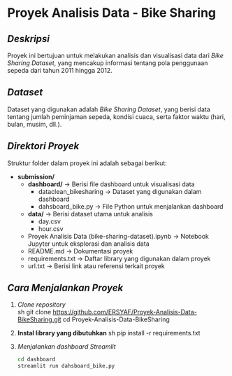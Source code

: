 # Proyek Analisis Data - Bike Sharing  

## *Deskripsi*  
Proyek ini bertujuan untuk melakukan analisis dan visualisasi data dari *Bike Sharing Dataset*, yang mencakup informasi tentang pola penggunaan sepeda dari tahun 2011 hingga 2012.

## *Dataset*  
Dataset yang digunakan adalah *Bike Sharing Dataset*, yang berisi data tentang jumlah peminjaman sepeda, kondisi cuaca, serta faktor waktu (hari, bulan, musim, dll.).

## *Direktori Proyek*  
Struktur folder dalam proyek ini adalah sebagai berikut:

- **submission/**  
  - **dashboard/** → Berisi file dashboard untuk visualisasi data  
    - dataclean_bikesharing → Dataset yang digunakan dalam dashboard  
    - dahsboard_bike.py → File Python untuk menjalankan dashboard  
  - **data/** → Berisi dataset utama untuk analisis  
    - day.csv  
    - hour.csv  
  - Proyek Analisis Data (bike-sharing-dataset).ipynb → Notebook Jupyter untuk eksplorasi dan analisis data  
  - README.md → Dokumentasi proyek  
  - requirements.txt → Daftar library yang digunakan dalam proyek  
  - url.txt → Berisi link atau referensi terkait proyek  

## *Cara Menjalankan Proyek*  
1. *Clone repository*  
   sh
   git clone https://github.com/ERSYAF/Proyek-Analisis-Data-BikeSharing.git
   cd Proyek-Analisis-Data-BikeSharing

2. **Instal library yang dibutuhkan**
   sh
   pip install -r requirements.txt

3. *Menjalankan dashboard Streamlit*
   ```sh
   cd dashboard
   streamlit run dahsboard_bike.py
